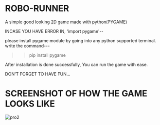 # ROBO-RUNNER
A simple good looking 2D game made with python(PYGAME) 

INCASE YOU HAVE ERROR IN,  'import pygame'--

please install pygame module by going into any python supported terminal.
write the command--- 
>> pip install pygame

After installation is done successfully, You can run the game with ease. 

DON'T FORGET TO HAVE FUN...

# SCREENSHOT OF HOW THE GAME LOOKS LIKE
![pro2](https://user-images.githubusercontent.com/38237718/214852962-5195a519-9f73-46cd-927a-85731d57007d.png)

